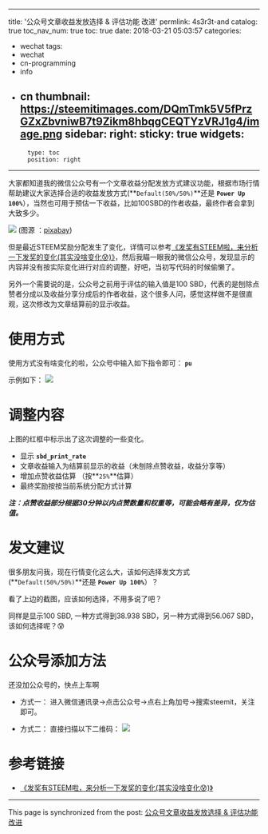 
---
title: '公众号文章收益发放选择 & 评估功能 改进'
permlink: 4s3r3t-and
catalog: true
toc_nav_num: true
toc: true
date: 2018-03-21 05:03:57
categories:
- wechat
tags:
- wechat
- cn-programming
- info
- cn
thumbnail: https://steemitimages.com/DQmTmk5V5fPrzGZxZbvniwB7t9Zikm8hbqgCEQTYzVRJ1g4/image.png
sidebar:
    right:
        sticky: true
widgets:
    -
        type: toc
        position: right
---


大家都知道我的微信公众号有一个文章收益分配发放方式建议功能，根据市场行情帮助建议大家选择合适的收益发放方式(**`Default(50%/50%)`**还是 **`Power Up 100%`**），当然也可用于预估一下收益，比如100SBD的作者收益，最终作者会拿到大致多少。

![](https://steemitimages.com/DQmTmk5V5fPrzGZxZbvniwB7t9Zikm8hbqgCEQTYzVRJ1g4/image.png)
(图源 ：[pixabay](https://pixabay.com/))

但是最近STEEM奖励分配发生了变化，详情可以参考[《发奖有STEEM啦，来分析一下发奖的变化(其实没啥变化😰)》](https://steemit.com/steem/@oflyhigh/3veklk-steem)，然后我瞄一眼我的微信公众号，发现显示的内容并没有按实际变化进行对应的调整，好吧，当初写代码的时候偷懒了。

另外一个需要说的是，公众号之前用于评估的输入值是100 SBD，代表的是刨除点赞者分成以及收益分享分成后的作者收益，这个很多人问，感觉这样做不是很直观，这次修改为文章结算前的显示收益。

# 使用方式

使用方式没有啥变化的啦，公众号中输入如下指令即可：
**`pu`**


示例如下：
![](https://steemitimages.com/DQmP797m7VjhCwZkJVAGZQ9jkWCWDYipDd6eDqGovQUzV1h/image.png)

# 调整内容

上图的红框中标示出了这次调整的一些变化。

* 显示 **`sbd_print_rate`**
* 文章收益输入为结算前显示的收益（未刨除点赞收益，收益分享等）
* 增加点赞收益估算 （按**`25%`**估算）
* 最终奖励按按当前系统分配方式计算

***注：点赞收益部分根据30分钟以内点赞数量和权重等，可能会略有差异，仅为估值。***

# 发文建议

很多朋友问我，现在行情变化这么大，该如何选择发文方式(**`Default(50%/50%)`**还是 **`Power Up 100%`**）？

看了上边的截图，应该如何选择，不用多说了吧？

同样是显示100 SBD, 一种方式得到38.938 SBD，另一种方式得到56.067 SBD，该如何选择呢？😰

# 公众号添加方法

还没加公众号的，快点上车啊

* 方式一：
进入微信通讯录->点击公众号->点右上角加号->搜索steemit，关注即可。

* 方式二：
直接扫描以下二维码：
![](https://steemitimages.com/DQmNxMW2tParyESCyp1s6fm5SjPmNSibkct4wcdaQcTA5BD/image.png)


# 参考链接

* [《发奖有STEEM啦，来分析一下发奖的变化(其实没啥变化😰)》](https://steemit.com/steem/@oflyhigh/3veklk-steem)

- - -

This page is synchronized from the post: [公众号文章收益发放选择 & 评估功能 改进](https://steemit.com/@oflyhigh/4s3r3t-and)
